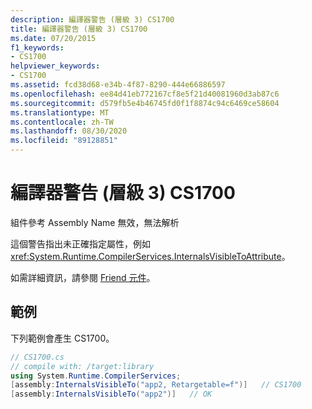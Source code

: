 ```yaml
---
description: 編譯器警告 (層級 3) CS1700
title: 編譯器警告 (層級 3) CS1700
ms.date: 07/20/2015
f1_keywords:
- CS1700
helpviewer_keywords:
- CS1700
ms.assetid: fcd38d68-e34b-4f87-8290-444e66886597
ms.openlocfilehash: ee84d41eb772167cf8e5f21d40081960d3ab87c6
ms.sourcegitcommit: d579fb5e4b46745fd0f1f8874c94c6469ce58604
ms.translationtype: MT
ms.contentlocale: zh-TW
ms.lasthandoff: 08/30/2020
ms.locfileid: "89128851"
---
```

# <a name="compiler-warning-level-3-cs1700"></a>編譯器警告 (層級 3) CS1700
組件參考 Assembly Name 無效，無法解析  
  
 這個警告指出未正確指定屬性，例如 <xref:System.Runtime.CompilerServices.InternalsVisibleToAttribute>。  
  
 如需詳細資訊，請參閱 [Friend 元件](../../../standard/assembly/friend.md)。  
  
## <a name="example"></a>範例  
 下列範例會產生 CS1700。  
  
```csharp  
// CS1700.cs  
// compile with: /target:library  
using System.Runtime.CompilerServices;  
[assembly:InternalsVisibleTo("app2, Retargetable=f")]   // CS1700  
[assembly:InternalsVisibleTo("app2")]   // OK  
```
